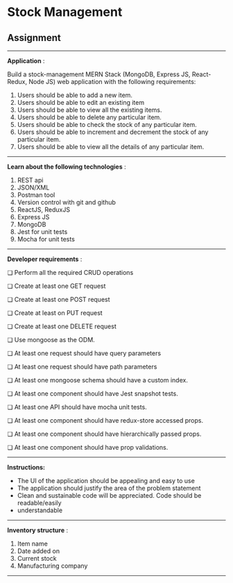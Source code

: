 # Stock Management

## Assignment

------------------------------------------------------------------------------------------------------------

**Application** ​:

Build a stock-management MERN Stack (MongoDB, Express JS, React-Redux, Node JS) web
application with the following requirements:

1. Users should be able to add a new item.
2. Users should be able to edit an existing item
3. Users should be able to view all the existing items.
4. Users should be able to delete any particular item.
5. Users should be able to check the stock of any particular item.
6. Users should be able to increment and decrement the stock of any particular item.
7. Users should be able to view all the details of any particular item.

------------------------------------------------------------------------------------------------------------

**Learn about the following technologies** ​:

1. REST api
2. JSON/XML
3. Postman tool
4. Version control with git and github
5. ReactJS, ReduxJS
6. Express JS
7. MongoDB
8. Jest for unit tests
9. Mocha for unit tests

------------------------------------------------------------------------------------------------------------

**Developer requirements** ​:

❏ Perform all the required CRUD operations

❏ Create at least one GET request

❏ Create at least one POST request

❏ Create at least on PUT request

❏ Create at least one DELETE request

❏ Use mongoose as the ODM.

❏ At least one request should have query parameters

❏ At least one request should have path parameters

❏ At least one mongoose schema should have a custom index.

❏ At least one component should have Jest snapshot tests.

❏ At least one API should have mocha unit tests.

❏ At least one component should have redux-store accessed props.

❏ At least one component should have hierarchically passed props.

❏ At least one component should have prop validations.

------------------------------------------------------------------------------------------------------------

**Instructions:**

- The UI of the application should be appealing and easy to use
- The application should justify the area of the problem statement
- Clean and sustainable code will be appreciated. Code should be readable/easily
- understandable

------------------------------------------------------------------------------------------------------------

**Inventory structure** ​:

1. Item name
2. Date added on
3. Current stock
4. Manufacturing company

------------------------------------------------------------------------------------------------------------


